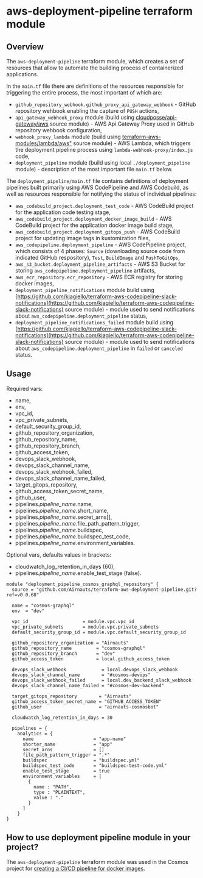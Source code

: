 # aws-deployment-pipeline terraform module

## Overview

The `aws-deployment-pipeline` terraform module, which creates a set of resources that allow to automate the building process of containerized applications.

In the `main.tf` file there are definitions of the resources responsible for triggering the entire process, the most important of which are:
- `github_repository_webhook.github_proxy_api_gateway_webhook` - GitHub repository wehbook enabling the capture of `PUSH` actions,
- `api_gateway_webhook_proxy` module (build using [cloudposse/api-gateway/aws](https://github.com/cloudposse/terraform-aws-api-gateway) source module) - AWS Api Gateway Proxy used in GitHub repository wehbook configuration,
- `webhook_proxy_lambda` module (build using [terraform-aws-modules/lambda/aws"](https://registry.terraform.io/modules/terraform-aws-modules/lambda/aws/latest) source module) - AWS Lambda, which triggers the deployment pipeline process using `lambda-webhook-proxy/index.js` code,
- `deployment_pipeline` module (build using local `./deployment_pipeline` module) - description of the most important file `main.tf` below.

The `deployment_pipeline/main.tf` file contains definitions of deployment pipelines built primarily using AWS CodePipeline and AWS Codebuild, as well as resources responsible for notifying the status of individual pipelines:
- `aws_codebuild_project.deployment_test_code` - AWS CodeBuild project for the application code testing stage,
- `aws_codebuild_project.deployment_docker_image_build` - AWS CodeBuild project for the application docker image build stage,
- `aws_codebuild_project.deployment_gitops_push` - AWS CodeBuild project for updating image tags in kustomization files,
- `aws_codepipeline.deployment_pipeline` - AWS CodePipeline project, which consists of 4 phases: `Source` (downloading source code from indicated GitHub respository), `Test`, `BuildImage` and `PushToGitOps`,
- `aws_s3_bucket.deployment_pipeline_artifacts` - AWS S3 Bucket for storing `aws_codepipeline.deployment_pipeline` artifacts,
- `aws_ecr_repository.ecr_repository` - AWS ECR registry for storing docker images,
- `deployment_pipeline_notifications` module build using [https://github.com/kjagiello/terraform-aws-codepipeline-slack-notifications](https://github.com/kjagiello/terraform-aws-codepipeline-slack-notifications) source module) - module used to send notifications about `aws_codepipeline.deployment_pipeline` status,
- `deployment_pipeline_notifications_failed` module build using [https://github.com/kjagiello/terraform-aws-codepipeline-slack-notifications](https://github.com/kjagiello/terraform-aws-codepipeline-slack-notifications) source module) - module used to send notifications about `aws_codepipeline.deployment_pipeline` in `failed` or `canceled` status.

## Usage

Required vars:
- name,
- env,
- vpc_id,
- vpc_private_subnets,
- default_security_group_id,
- github_repository_organization,
- github_repository_name,
- github_repository_branch,
- github_access_token,
- devops_slack_webhook,
- devops_slack_channel_name,
- devops_slack_webhook_failed,
- devops_slack_channel_name_failed,
- target_gitops_repository,
- github_access_token_secret_name,
- github_user,
- pipelines.*pipeline_name*.name,
- pipelines.*pipeline_name*.short_name,
- pipelines.*pipeline_name*.secret_arns[],
- pipelines.*pipeline_name*.file_path_pattern_trigger,
- pipelines.*pipeline_name*.buildspec,
- pipelines.*pipeline_name*.buildspec_test_code,
- pipelines.*pipeline_name*.environment_variables.

Optional vars, defaults values in brackets:
- cloudwatch_log_retention_in_days (60),
- pipelines.*pipeline_name*.enable_test_stage (false).

```hcl
module "deployment_pipeline_cosmos_graphql_repository" {
  source = "github.com/Airnauts/terraform-aws-deployment-pipeline.git?ref=v0.0.68"

  name = "cosmos-graphql"
  env  = "dev"

  vpc_id                    = module.vpc.vpc_id
  vpc_private_subnets       = module.vpc.private_subnets
  default_security_group_id = module.vpc.default_security_group_id

  github_repository_organization = "Airnauts"
  github_repository_name         = "cosmos-graphql"
  github_repository_branch       = "dev"
  github_access_token            = local.github_access_token

  devops_slack_webhook             = local.devops_slack_webhook
  devops_slack_channel_name        = "#cosmos-devops"
  devops_slack_webhook_failed      = local.dev_backend_slack_webhook
  devops_slack_channel_name_failed = "#cosmos-dev-backend"

  target_gitops_repository        = "Airnauts"
  github_access_token_secret_name = "GITHUB_ACCESS_TOKEN"
  github_user                     = "airnauts-cosmosbot"

  cloudwatch_log_retention_in_days = 30

  pipelines = {
    analytics = {
      name                      = "app-name"
      shorter_name              = "app"
      secret_arns               = []
      file_path_pattern_trigger = ".*"
      buildspec                 = "buildspec.yml"
      buildspec_test_code       = "buildspec-test-code.yml"
      enable_test_stage         = true
      environment_variables     = [
        {
          name : "PATH",
          type : "PLAINTEXT",
          value : "."
        }
      ]
    }
}
```

## How to use deployment pipeline module in your project?

The `aws-deployment-pipeline` terraform module was used in the Cosmos project for [creating a CI/CD pipeline for docker images](https://airnauts.atlassian.net/wiki/spaces/COS/pages/232325131/Adding+a+new+service#1.--AWS---Creating-a-CI%2FCD-pipeline-for-docker-images).
